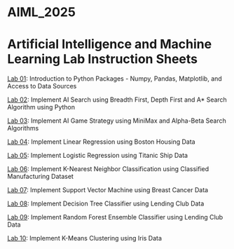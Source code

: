 # AIML_2025
# Artificial Intelligence and Machine Learning Lab Instruction Sheets 
[Lab 01](https://github.com/MacherlaDivya/AIML_2025/blob/main/Lab1.ipynb): Introduction to Python Packages - Numpy, Pandas, Matplotlib, and Access to Data Sources

[Lab 02](https://github.com/MacherlaDivya/AIML_2025/blob/main/lab%202.ipynb): Implement AI Search using Breadth First, Depth First and A* Search Algorithm using Python


[Lab 03](https://github.com/MacherlaDivya/AIML_2025/blob/main/Lab_3.ipynb): Implement AI Game Strategy using MiniMax and Alpha-Beta Search Algorithms 

[Lab 04](https://github.com/MacherlaDivya/AIML_2025/blob/main/Lab4.ipynb): Implement Linear Regression using Boston Housing Data 

[Lab 05](https://colab.research.google.com/drive/1wTdBwHUQkih3I6cZmMYt6bo2zgasBOuf?usp=chrome_ntp#scrollTo=6Uiu1ceOFzzm): Implement Logistic Regression using Titanic Ship Data 

[Lab 06](): Implement K-Nearest Neighbor Classification using Classified Manufacturing Dataset

[Lab 07](): Implement Support Vector Machine using Breast Cancer Data 

[Lab 08](): Implement Decision Tree Classifier using Lending Club Data 

[Lab 09](): Implement Random Forest Ensemble Classifier using Lending Club Data 

[Lab 10](): Implement K-Means Clustering using Iris Data
